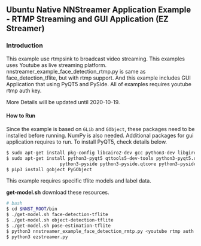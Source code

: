 ## Ubuntu Native NNStreamer Application Example - RTMP Streaming and GUI Application (EZ Streamer)

### Introduction
This example use rtmpsink to broadcast video streaming. This examples uses Youtube as live streaming platform.
nnstreamer_example_face_detection_rtmp.py is same as face_detection_tflite, but with rtmp support. And this example includes GUI Application that using PyQT5 and PySide.
All of examples requires youtube rtmp auth key.

More Details will be updated until 2020-10-19.

#### How to Run

Since the example is based on `GLib` and `GObject`, these packages need to be installed before running. NumPy is also needed.
Additional packages for gui application requires to run. To install PyQT5, check details below.

```bash
$ sudo apt-get install pkg-config libcairo2-dev gcc python3-dev libgirepository1.0-dev python3-numpy
$ sudo apt-get install python3-pyqt5 qttools5-dev-tools python3-pyqt5.qtmultimedia \
                    python3-pyside python3-pyside.qtcore python3-pyside.qtgui python3-pyside.qtuitools
$ pip3 install gobject PyGObject
```

This example requires specific tflite models and label data.

**get-model.sh** download these resources.

```bash
# bash
$ cd $NNST_ROOT/bin
$ ./get-model.sh face-detection-tflite
$ ./get-model.sh object-detection-tflite
$ ./get-model.sh pose-estimation-tflite
$ python3 nnstreamer_example_face_detection_rmtp.py <youtube rtmp auth key>
$ python3 ezstreamer.py
```
